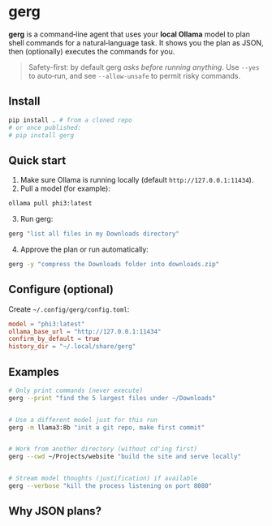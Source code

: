 # gerg


**gerg** is a command‑line agent that uses your **local Ollama** model to plan shell commands for a natural‑language task. It shows you the plan as JSON, then (optionally) executes the commands for you.


> Safety-first: by default gerg *asks before running anything*. Use `--yes` to auto‑run, and see `--allow-unsafe` to permit risky commands.


## Install


```bash
pip install . # from a cloned repo
# or once published:
# pip install gerg
```


## Quick start


1) Make sure Ollama is running locally (default `http://127.0.0.1:11434`).
2) Pull a model (for example):
```bash
ollama pull phi3:latest
```
3) Run gerg:
```bash
gerg "list all files in my Downloads directory"
```
4) Approve the plan or run automatically:
```bash
gerg -y "compress the Downloads folder into downloads.zip"
```


## Configure (optional)


Create `~/.config/gerg/config.toml`:
```toml
model = "phi3:latest"
ollama_base_url = "http://127.0.0.1:11434"
confirm_by_default = true
history_dir = "~/.local/share/gerg"
```


## Examples


```bash
# Only print commands (never execute)
gerg --print "find the 5 largest files under ~/Downloads"


# Use a different model just for this run
gerg -m llama3:8b "init a git repo, make first commit"


# Work from another directory (without cd'ing first)
gerg --cwd ~/Projects/website "build the site and serve locally"


# Stream model thoughts (justification) if available
gerg --verbose "kill the process listening on port 8080"
```


## Why JSON plans?
```
